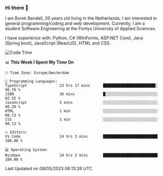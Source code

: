 ### Hi there 👋

I am Borek Bandell, 20 years old living in the Netherlands. I am interested in general programming/coding and web development. Currently, I am a student Software Engineering at the Fontys University of Applied Sciences.

I have experience with: Python, C# (WinForms, ASP.NET Core), Java (Spring boot), JavaScript (ReactJS), HTML and CSS.

<!--START_SECTION:waka-->
![Code Time](http://img.shields.io/badge/Code%20Time-550%20hrs%2014%20mins-blue)

📊 **This Week I Spent My Time On** 

```text
🕑︎ Time Zone: Europe/Amsterdam

💬 Programming Languages: 
TypeScript               23 hrs 17 mins      ████████████████████████░   96.76 % 
JSON                     36 mins             █░░░░░░░░░░░░░░░░░░░░░░░░   02.55 % 
JavaScript               5 mins              ░░░░░░░░░░░░░░░░░░░░░░░░░   00.39 % 
HTML                     1 min               ░░░░░░░░░░░░░░░░░░░░░░░░░   00.13 % 
CSS                      1 min               ░░░░░░░░░░░░░░░░░░░░░░░░░   00.13 % 

🔥 Editors: 
VS Code                  24 hrs 3 mins       █████████████████████████   100.00 % 

💻 Operating System: 
Windows                  24 hrs 3 mins       █████████████████████████   100.00 % 
```


 Last Updated on 08/05/2023 06:13:26 UTC
<!--END_SECTION:waka-->

<!--**tcBorek2002/tcBorek2002** is a ✨ _special_ ✨ repository because its `README.md` (this file) appears on your GitHub profile.

Here are some ideas to get you started:

- 🔭 I’m currently working on ...
- 🌱 I’m currently learning ...
- 👯 I’m looking to collaborate on ...
- 🤔 I’m looking for help with ...
- 💬 Ask me about ...
- 📫 How to reach me: ...
- 😄 Pronouns: ...
- ⚡ Fun fact: ...
-->
